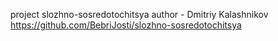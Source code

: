 project slozhno-sosredotochitsya
author - Dmitriy Kalashnikov  
https://github.com/BebriJosti/slozhno-sosredotochitsya